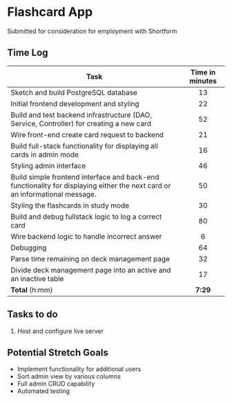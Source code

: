 # Flashcard App

Submitted for consideration for employment with Shortform

## Time Log

| Task                                                                                                                        | Time in minutes 
|-----------------------------------------------------------------------------------------------------------------------------|:---------------:|
| Sketch and build PostgreSQL database                                                                                        |       13        |
| Initial frontend development and styling                                                                                    |       22        |
| Build and test backend infrastructure (DAO, Service, Controller) for creating a new card                                    |       52        |
| Wire front-end create card request to backend                                                                               |       21        |
| Build full-stack functionality for displaying all cards in admin mode                                                       |       16        |
| Styling admin interface                                                                                                     |       46        |
| Build simple frontend interface and back-end functionality for displaying either the next card or an informational message. |       50        |
| Styling the flashcards in study mode                                                                                        |       30        |
| Build and debug fullstack logic to log a correct card                                                                       |       80        |
| Wire backend logic to handle incorrect answer                                                                               |        6        |
| Debugging                                                                                                   |       64        |
| Parse time remaining on deck management page |       32        |
| Divide deck management page into an active and an inactive table |       17        |
| **Total** (h:mm)                                                                                                            |    **7:29**     |

## Tasks to do

1. Host and configure live server

## Potential Stretch Goals
- Implement functionality for additional users
- Sort admin view by various columns
- Full admin CRUD capability
- Automated testing